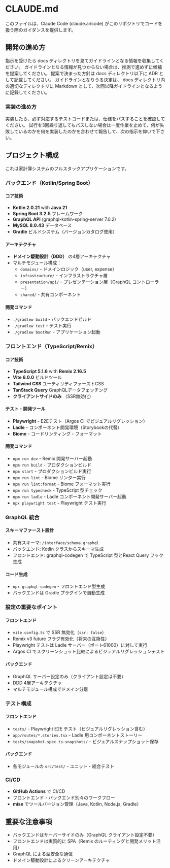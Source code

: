 # CLAUDE.md

このファイルは、Claude Code (claude.ai/code) がこのリポジトリでコードを扱う際のガイダンスを提供します。

## 開発の進め方

指示を受けたら docs ディレクトリを見てガイドラインとなる情報を収集してください。
ガイドラインとなる情報が見つからない場合は、推測で進めずに候補を提案してください。
提案で決まった方針は docs ディレクトリ以下に ADR として記載してください。
ガイドラインとなりうる決定は、 docs ディレクトリ内の適切なディレクトリに Markdown として、次回以降ガイドラインとなるように記録してください。

### 実装の進め方

実装したら、必ず対応するテストコードまたは、仕様をパスすることを確認してください。
試行を3回繰り返してもパスしない場合は一度作業を止めて、何が失敗しているのかを何を実装したのかを合わせて報告して、次の指示を仰いで下さい。

## プロジェクト構成

これは家計簿システムのフルスタックアプリケーションです。

### バックエンド（Kotlin/Spring Boot）

#### コア技術
- **Kotlin 2.0.21** with **Java 21**
- **Spring Boot 3.2.5** フレームワーク
- **GraphQL API** (graphql-kotlin-spring-server 7.0.2)
- **MySQL 8.0.43** データベース
- **Gradle** ビルドシステム（バージョンカタログ使用）

#### アーキテクチャ
- **ドメイン駆動設計（DDD）** の4層アーキテクチャ
- マルチモジュール構成：
  - `domains/` - ドメインロジック（user, expense）
  - `infrastructure/` - インフラストラクチャ層
  - `presentation/api/` - プレゼンテーション層（GraphQL コントローラー）
  - `shared/` - 共有コンポーネント

#### 開発コマンド
- `./gradlew build` - バックエンドビルド
- `./gradlew test` - テスト実行
- `./gradlew bootRun` - アプリケーション起動

### フロントエンド（TypeScript/Remix）

#### コア技術
- **TypeScript 5.1.6** with **Remix 2.16.5**
- **Vite 6.0.0** ビルドツール
- **Tailwind CSS** ユーティリティファーストCSS
- **TanStack Query** GraphQLデータフェッチング
- **クライアントサイドのみ** （SSR無効化）

#### テスト・開発ツール
- **Playwright** - E2Eテスト（Argos CI でビジュアルリグレッション）
- **Ladle** - コンポーネント開発環境（Storybookの代替）
- **Biome** - コードリンティング・フォーマット

#### 開発コマンド
- `npm run dev` - Remix 開発サーバー起動
- `npm run build` - プロダクションビルド
- `npm start` - プロダクションビルド実行
- `npm run lint` - Biome リンター実行
- `npm run lint:format` - Biome フォーマット実行
- `npm run typecheck` - TypeScript 型チェック
- `npm run ladle` - Ladle コンポーネント開発サーバー起動
- `npx playwright test` - Playwright テスト実行

### GraphQL 統合

#### スキーマファースト設計
- 共有スキーマ: `/interface/schema.graphql`
- バックエンド: Kotlin クラスからスキーマ生成
- フロントエンド: graphql-codegen で TypeScript 型とReact Query フック生成

#### コード生成
- `npx graphql-codegen` - フロントエンド型生成
- バックエンドは Gradle プラグインで自動生成

### 設定の重要なポイント

#### フロントエンド
- `vite.config.ts` で SSR 無効化（`ssr: false`）
- Remix v3 future フラグ有効化（将来の互換性）
- Playwright テストは Ladle サーバー（ポート61000）に対して実行
- Argos CI でスクリーンショット比較によるビジュアルリグレッションテスト

#### バックエンド
- GraphQL サーバー設定のみ（クライアント設定は不要）
- DDD 4層アーキテクチャ
- マルチモジュール構成でドメイン分離

### テスト構成

#### フロントエンド
- `tests/` - Playwright E2E テスト（ビジュアルリグレッション含む）
- `app/routes/*.stories.tsx` - Ladle 用コンポーネントストーリー
- `tests/snapshot.spec.ts-snapshots/` - ビジュアルスナップショット保存

#### バックエンド
- 各モジュールの `src/test/` - ユニット・統合テスト

### CI/CD

- **GitHub Actions** で CI/CD
- フロントエンド・バックエンド別々のワークフロー
- **mise** でツールバージョン管理（Java, Kotlin, Node.js, Gradle）

## 重要な注意事項

- バックエンドはサーバーサイドのみ（GraphQL クライアント設定不要）
- フロントエンドは実質的に SPA（Remix のルーティングと開発メリット活用）
- GraphQL による型安全な通信
- ドメイン駆動設計によるクリーンアーキテクチャ